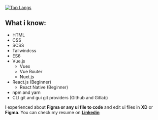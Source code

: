 [![Top Langs](https://github-readme-stats.vercel.app/api/top-langs/?username=yusufcany&layout=compact&theme=dracula)](https://github.com/anuraghazra/github-readme-stats)

## What i know:
  - HTML
  - CSS
  - SCSS
  - Tailwindcss
  - ES6
  - Vue.js
    - Vuex
    - Vue Router
    - Nuxt.js
  - React.js (Beginner)
    - React Native (Beginner)
  - npm and yarn
  - CLI git and gui git providers (Github and Gitlab)
  
I experienced about **Figma or any ui file to code** and edit ui files in **XD** or **Figma**.
You can check my resume on [**Linkedin**](https://www.linkedin.com/in/yusufcan-yilmaz/)
